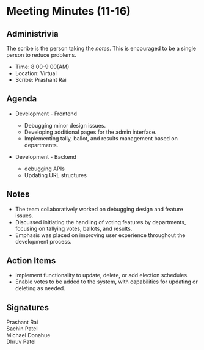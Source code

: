 
# Meeting Minutes (11-16)

## Administrivia
The scribe is the person taking the _notes_. This is encouraged to be a single person to reduce problems.
* Time: 8:00-9:00(AM)
* Location: Virtual
* Scribe: Prashant Rai

## Agenda
* Development - Frontend
  * Debugging minor design issues.
  * Developing additional pages for the admin interface.
  * Implementing tally, ballot, and results management based on departments.

* Development - Backend
  * debugging APIs
  * Updating URL structures


## Notes
* The team collaboratively worked on debugging design and feature issues.
* Discussed initiating the handling of voting features by departments, focusing on tallying votes, ballots, and results.
* Emphasis was placed on improving user experience throughout the development process.

## Action Items
* Implement functionality to update, delete, or add election schedules.
* Enable votes to be added to the system, with capabilities for updating or deleting as needed.

## Signatures
Prashant Rai  
Sachin Patel  
Michael Donahue  
Dhruv Patel  
